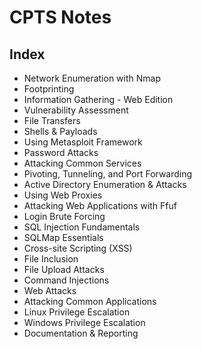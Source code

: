 # CPTS Notes

## Index

- Network Enumeration with Nmap
- Footprinting
- Information Gathering - Web Edition
- Vulnerability Assessment
- File Transfers
- Shells & Payloads
- Using Metasploit Framework
- Password Attacks
- Attacking Common Services
- Pivoting, Tunneling, and Port Forwarding
- Active Directory Enumeration & Attacks
- Using Web Proxies
- Attacking Web Applications with Ffuf
- Login Brute Forcing
- SQL Injection Fundamentals
- SQLMap Essentials
- Cross-site Scripting (XSS)
- File Inclusion
- File Upload Attacks
- Command Injections
- Web Attacks
- Attacking Common Applications
- Linux Privilege Escalation
- Windows Privilege Escalation
- Documentation & Reporting

